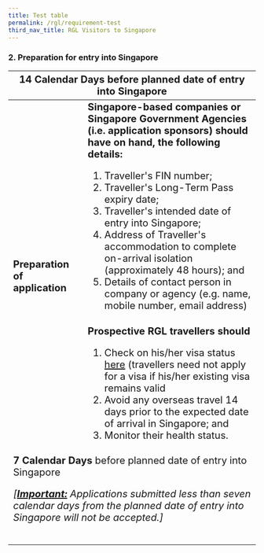 ```yaml
---
title: Test table
permalink: /rgl/requirement-test
third_nav_title: RGL Visitors to Singapore
---
```


### 2. Preparation for entry into Singapore

<table>
<thead>
  <tr>
    <th colspan="2" style="font-size:20px;"><b>14 Calendar Days</b> before planned date of entry into Singapore</th>
    <!-- <th>Scenarios</th>
   <th>Charging Policy for C+ treatment</th> -->
  </tr>
</thead>
<tbody>
  <tr>
    <td rowspan="2" style="font-size:20px; vertical-align:center;"><b>Preparation of application</b></td>
    <td style="font-size:20px;"><b>Singapore-based companies or Singapore Government Agencies (i.e. application sponsors) should have on hand, the following details:</b>
      <p><ol>
      <li> Traveller's FIN number;</li>
      <li> Traveller's Long-Term Pass expiry date;</li>
      <li> Traveller's intended date of entry into Singapore;</li>
      <li> Address of Traveller's accommodation to complete on-arrival isolation (approximately 48 hours); and</li>
      <li> Details of contact person in company or agency (e.g. name, mobile number, email address)</li>
      </ol>      
      </p>
    </td>
  </tr>
  <tr>
  <td style="font-size:20px;"><b> Prospective RGL travellers should</b>
  <p> <ol>
      <li> Check on his/her visa status <a href="https://wwww.eservices.ica.gov.sg/esvclandingpage/save">here</a> (travellers need not apply for a visa if his/her existing visa remains valid</li>
      <li> Avoid any overseas travel 14 days prior to the expected date of arrival in Singapore; and</li>
      <li> Monitor their health status.</li>
      </ol>        
    </p>
   </td>
  </tr>
  <tr>
     <td colspan="2" style="font-size:20px;"><b>7 Calendar Days</b> before planned date of entry into Singapore
       <p><i>[<b><u>Important:</u></b> Applications submitted less than seven calendar days from the planned date of entry into Singapore will not be accepted.]</p>
       </td>
  </tr>
  <tr>
    <td></td>
    <td></td>
  </tr>
  <tr>
    <td></td>
    <td></td>
  </tr>
  <tr>
    <td></td>
    <td></td>
  </tr>
</tbody>
</table>
